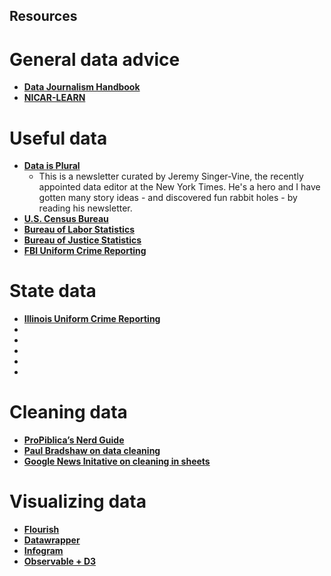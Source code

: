 ## Resources  
# General data advice
+ **[Data Journalism Handbook](https://datajournalism.com/read/handbook/two)**
+ **[NICAR-LEARN](https://learn.ire.org/)**

# Useful data
+ **[Data is Plural](https://www.data-is-plural.com/)**
    + This is a newsletter curated by Jeremy Singer-Vine, the recently appointed data editor at the New York Times. He's a hero and I have gotten many story ideas - and discovered fun rabbit holes - by reading his newsletter. 
+ **[U.S. Census Bureau](https://data.census.gov/)**
+ **[Bureau of Labor Statistics](https://www.bls.gov/)** 
+ **[Bureau of Justice Statistics](https://bjs.ojp.gov/)**
+ **[FBI Uniform Crime Reporting](https://www.fbi.gov/how-we-can-help-you/more-fbi-services-and-information/ucr)**


# State data 
+ **[Illinois Uniform Crime Reporting](https://isp.illinois.gov/CrimeReporting)**
+ **[]()**
+ **[]()**
+ **[]()**
+ **[]()**
+ **[]()**


# Cleaning data
+ **[ProPiblica’s Nerd Guide](https://github.com/propublica/guides/blob/master/README.md)**
+ **[Paul Bradshaw on data cleaning](https://onlinejournalismblog.com/2023/04/18/what-is-dirty-data-and-how-do-i-clean-it-a-great-big-guide-for-data-journalists/)**
+ **[Google News Initative on cleaning in sheets](https://newsinitiative.withgoogle.com/resources/trainings/data-journalism/google-sheets-cleaning-data/)**

# Visualizing data
+ **[Flourish](https://flourish.studio/)**
+ **[Datawrapper](https://www.datawrapper.de/)**
+ **[Infogram](https://infogram.com/)**
+ **[Observable + D3](https://observablehq.com/@d3/gallery?utm_source=d3js-org&utm_medium=hero&utm_campaign=try-observable)**
